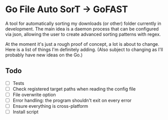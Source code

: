 # Go File Auto SorT &rarr; GoFAST

A tool for automatically sorting my downloads (or other) folder currently in development. 
The main idea is a daemon process that can be configured via json, allowing the user to create advanced sorting patterns with regex.

At the moment it's just a rough proof of concept, a lot is about to change. Here is a list of things I'm definitely adding. (Also subject to changing as I'll probably have new ideas on the Go.)

## Todo
- [ ] Tests
- [ ] Check registered target paths when reading the config file
- [ ] File overwrite option
- [ ] Error handling: the program shouldn't exit on every error
- [ ] Ensure everything is cross-platform
- [ ] Install script